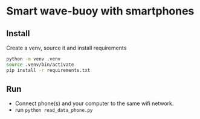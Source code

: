 # Smart wave-buoy with smartphones
## Install
Create a venv, source it and install requirements
```bash
python -m venv .venv
source .venv/bin/activate
pip install -r requirements.txt
```
## Run
- Connect phone(s) and your computer to the same wifi network.
- run `python read_data_phone.py`
